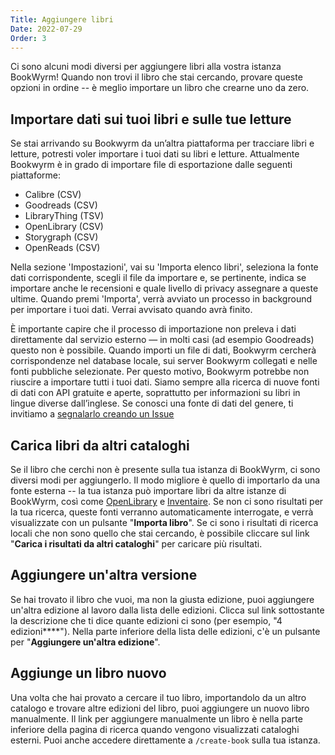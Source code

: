 ```yaml
---
Title: Aggiungere libri
Date: 2022-07-29
Order: 3
---
```


Ci sono alcuni modi diversi per aggiungere libri alla vostra istanza BookWyrm! Quando non trovi il libro che stai cercando, provare queste opzioni in ordine -- è meglio importare un libro che crearne uno da zero.

## Importare dati sui tuoi libri e sulle tue letture

Se stai arrivando su Bookwyrm da un’altra piattaforma per tracciare libri e letture, potresti voler importare i tuoi dati su libri e letture. Attualmente Bookwyrm è in grado di importare file di esportazione dalle seguenti piattaforme:

* Calibre (CSV)
* Goodreads (CSV)
* LibraryThing (TSV)
* OpenLibrary (CSV)
* Storygraph (CSV)
* OpenReads (CSV)

Nella sezione 'Impostazioni', vai su 'Importa elenco libri', seleziona la fonte dati corrispondente, scegli il file da importare e, se pertinente, indica se importare anche le recensioni e quale livello di privacy assegnare a queste ultime. Quando premi 'Importa', verrà avviato un processo in background per importare i tuoi dati. Verrai avvisato quando avrà finito.

È importante capire che il processo di importazione non preleva i dati direttamente dal servizio esterno — in molti casi (ad esempio Goodreads) questo non è possibile. Quando importi un file di dati, Bookwyrm cercherà corrispondenze nel database locale, sui server Bookwyrm collegati e nelle fonti pubbliche selezionate. Per questo motivo, Bookwyrm potrebbe non riuscire a importare tutti i tuoi dati. Siamo sempre alla ricerca di nuove fonti di dati con API gratuite e aperte, soprattutto per informazioni su libri in lingue diverse dall’inglese. Se conosci una fonte di dati del genere, ti invitiamo a [segnalarlo creando un Issue](https://github.com/bookwyrm-social/bookwyrm/issues)

## Carica libri da altri cataloghi

Se il libro che cerchi non è presente sulla tua istanza di BookWyrm, ci sono diversi modi per aggiungerlo. Il modo migliore è quello di importarlo da una fonte esterna -- la tua istanza può importare libri da altre istanze di BookWyrm, così come [OpenLibrary](http://openlibrary.org/) e [Inventaire](http://inventaire.io/). Se non ci sono risultati per la tua ricerca, queste fonti verranno automaticamente interrogate, e verrà visualizzate con un pulsante "**Importa libro**". Se ci sono i risultati di ricerca locali che non sono quello che stai cercando, è possibile cliccare sul link "**Carica i risultati da altri cataloghi**" per caricare più risultati.


## Aggiungere un'altra versione

Se hai trovato il libro che vuoi, ma non la giusta edizione, puoi aggiungere un'altra edizione al lavoro dalla lista delle edizioni. Clicca sul link sottostante la descrizione che ti dice quante edizioni ci sono (per esempio, "4 edizioni****"). Nella parte inferiore della lista delle edizioni, c'è un pulsante per "**Aggiungere un'altra edizione**".

## Aggiunge un libro nuovo

Una volta che hai provato a cercare il tuo libro, importandolo da un altro catalogo e trovare altre edizioni del libro, puoi aggiungere un nuovo libro manualmente. Il link per aggiungere manualmente un libro è nella parte inferiore della pagina di ricerca quando vengono visualizzati cataloghi esterni. Puoi anche accedere direttamente a `/create-book` sulla tua istanza.
